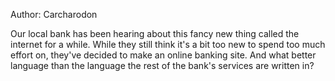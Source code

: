 Author: Carcharodon

Our local bank has been hearing about this fancy new thing called the internet for a while. While they still think it's a bit too new to spend too much effort on, they've decided to make an online banking site. And what better language than the language the rest of the bank's services are written in?
